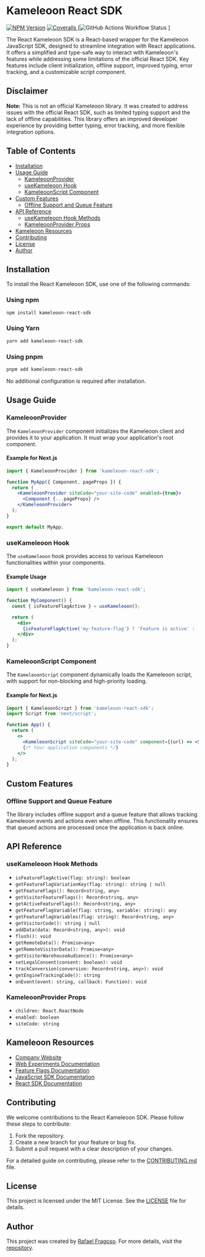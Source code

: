 # Kameleoon React SDK

[![NPM Version](https://img.shields.io/npm/v/kameleoon-react-sdk)](https://www.npmjs.com/package/kameleoon-react-sdk) 
[![Coveralls](https://img.shields.io/coverallsCoverage/github/orafaelfragoso/kameleoon-react-sdk)
](https://coveralls.io/github/orafaelfragoso/kameleoon-react-sdk?branch=main)
[![GitHub Actions Workflow Status](https://img.shields.io/github/actions/workflow/status/orafaelfragoso/kameleoon-react-sdk/release.yml)
]

The React Kameleoon SDK is a React-based wrapper for the Kameleoon JavaScript SDK, designed to streamline integration with React applications. It offers a simplified and type-safe way to interact with Kameleoon's features while addressing some limitations of the official React SDK. Key features include client initialization, offline support, improved typing, error tracking, and a customizable script component.

## Disclaimer

**Note:** This is not an official Kameleoon library. It was created to address issues with the official React SDK, such as limited typing support and the lack of offline capabilities. This library offers an improved developer experience by providing better typing, error tracking, and more flexible integration options.

## Table of Contents

- [Installation](#installation)
- [Usage Guide](#usage-guide)
  - [KameleoonProvider](#kameleoonprovider)
  - [useKameleoon Hook](#usekameleoon-hook)
  - [KameleoonScript Component](#kameleoonscript-component)
- [Custom Features](#custom-features)
  - [Offline Support and Queue Feature](#offline-support-and-queue-feature)
- [API Reference](#api-reference)
  - [useKameleoon Hook Methods](#usekameleoon-hook-methods)
  - [KameleoonProvider Props](#kameleoonprovider-props)
- [Kameleoon Resources](#kameleoon-resources)
- [Contributing](#contributing)
- [License](#license)
- [Author](#author)

## Installation

To install the React Kameleoon SDK, use one of the following commands:

### Using npm

```bash
npm install kameleoon-react-sdk
```

### Using Yarn

```bash
yarn add kameleoon-react-sdk
```

### Using pnpm

```bash
pnpm add kameleoon-react-sdk
```

No additional configuration is required after installation.

## Usage Guide

### KameleoonProvider

The `KameleoonProvider` component initializes the Kameleoon client and provides it to your application. It must wrap your application's root component.

#### Example for Next.js

```jsx
import { KameleoonProvider } from 'kameleoon-react-sdk';

function MyApp({ Component, pageProps }) {
  return (
    <KameleoonProvider siteCode="your-site-code" enabled={true}>
      <Component {...pageProps} />
    </KameleoonProvider>
  );
}

export default MyApp;
```

### useKameleoon Hook

The `useKameleoon` hook provides access to various Kameleoon functionalities within your components.

#### Example Usage

```jsx
import { useKameleoon } from 'kameleoon-react-sdk';

function MyComponent() {
  const { isFeatureFlagActive } = useKameleoon();

  return (
    <div>
      {isFeatureFlagActive('my-feature-flag') ? 'Feature is active' : 'Feature is inactive'}
    </div>
  );
}
```

### KameleoonScript Component

The `KameleoonScript` component dynamically loads the Kameleoon script, with support for non-blocking and high-priority loading.

#### Example for Next.js

```jsx
import { KameleoonScript } from 'kameleoon-react-sdk';
import Script from 'next/script';

function App() {
  return (
    <>
      <KameleoonScript siteCode="your-site-code" component={(url) => <Script src={url} strategy="beforeInteractive" />} />
      {/* Your application components */}
    </>
  );
}
```

## Custom Features

### Offline Support and Queue Feature

The library includes offline support and a queue feature that allows tracking Kameleoon events and actions even when offline. This functionality ensures that queued actions are processed once the application is back online.

## API Reference

### useKameleoon Hook Methods

- `isFeatureFlagActive(flag: string): boolean`
- `getFeatureFlagVariationKey(flag: string): string | null`
- `getFeatureFlags(): Record<string, any>`
- `getVisitorFeatureFlags(): Record<string, any>`
- `getActiveFeatureFlags(): Record<string, any>`
- `getFeatureFlagVariable(flag: string, variable: string): any`
- `getFeatureFlagVariables(flag: string): Record<string, any>`
- `getVisitorCode(): string | null`
- `addData(data: Record<string, any>): void`
- `flush(): void`
- `getRemoteData(): Promise<any>`
- `getRemoteVisitorData(): Promise<any>`
- `getVisitorWarehouseAudience(): Promise<any>`
- `setLegalConsent(consent: boolean): void`
- `trackConversion(conversion: Record<string, any>): void`
- `getEngineTrackingCode(): string`
- `onEvent(event: string, callback: Function): void`

### KameleoonProvider Props

- `children: React.ReactNode`
- `enabled: boolean`
- `siteCode: string`

## Kameleoon Resources

- [Company Website](https://www.kameleoon.com)
- [Web Experiments Documentation](https://docs.kameleoon.com/web-experiments)
- [Feature Flags Documentation](https://docs.kameleoon.com/feature-flags)
- [JavaScript SDK Documentation](https://docs.kameleoon.com/javascript-sdk)
- [React SDK Documentation](https://docs.kameleoon.com/react-sdk)

## Contributing

We welcome contributions to the React Kameleoon SDK. Please follow these steps to contribute:

1. Fork the repository.
2. Create a new branch for your feature or bug fix.
3. Submit a pull request with a clear description of your changes.

For a detailed guide on contributing, please refer to the [CONTRIBUTING.md](./CONTRIBUTING.md) file.

## License

This project is licensed under the MIT License. See the [LICENSE](./LICENSE) file for details.

## Author

This project was created by [Rafael Fragoso](mailto:rafael.fragoso@hurb.com). For more details, visit the [repository](https://github.com/orafaelfragoso/kameleoon-react-sdk).
